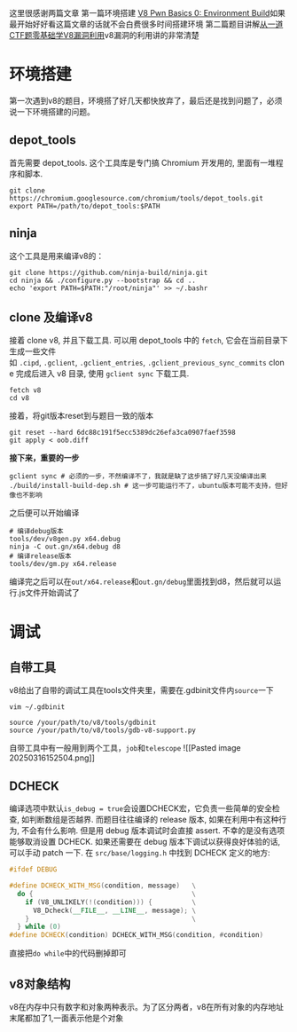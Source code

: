 这里很感谢两篇文章
第一篇环境搭建 [V8 Pwn Basics 0: Environment Build](https://blog.wingszeng.top/v8-pwn-basics-0-environment-build/)如果最开始好好看这篇文章的话就不会白费很多时间搭建环境
第二篇题目讲解[从一道CTF题零基础学V8漏洞利用](https://www.freebuf.com/vuls/203721.html)v8漏洞的利用讲的非常清楚
# 环境搭建
第一次遇到v8的题目，环境搭了好几天都快放弃了，最后还是找到问题了，必须说一下环境搭建的问题。
## depot_tools
首先需要 depot_tools. 这个工具库是专门搞 Chromium 开发用的, 里面有一堆程序和脚本.
```shell
git clone https://chromium.googlesource.com/chromium/tools/depot_tools.git
export PATH=/path/to/depot_tools:$PATH
```
## ninja
这个工具是用来编译v8的：
```shell
git clone https://github.com/ninja-build/ninja.git  
cd ninja && ./configure.py --bootstrap && cd ..  
echo 'export PATH=$PATH:"/root/ninja"' >> ~/.bashr
```
##  clone 及编译v8
接着 clone v8, 并且下载工具. 可以用 depot_tools 中的 `fetch`, 它会在当前目录下生成一些文件如 `.cipd`, `.gclient`, `.gclient_entries`, `.gclient_previous_sync_commits` clone 完成后进入 v8 目录, 使用 `gclient sync` 下载工具.
```shell
fetch v8
cd v8
```
接着，将git版本reset到与题目一致的版本
```shell
git reset --hard 6dc88c191f5ecc5389dc26efa3ca0907faef3598  
git apply < oob.diff
```
**接下来，重要的一步**
```shell
gclient sync # 必须的一步，不然编译不了，我就是缺了这步搞了好几天没编译出来
./build/install-build-dep.sh # 这一步可能运行不了，ubuntu版本可能不支持，但好像也不影响
```
之后便可以开始编译
```shell
# 编译debug版本  
tools/dev/v8gen.py x64.debug  
ninja -C out.gn/x64.debug d8  
# 编译release版本  
tools/dev/gm.py x64.release  
```
编译完之后可以在`out/x64.release`和`out.gn/debug`里面找到d8，然后就可以运行.js文件开始调试了

# 调试
## 自带工具
v8给出了自带的调试工具在tools文件夹里，需要在.gdbinit文件内`source`一下
```shell
vim ~/.gdbinit

source /your/path/to/v8/tools/gdbinit  
source /your/path/to/v8/tools/gdb-v8-support.py
```
自带工具中有一般用到两个工具，`job`和`telescope`
![[Pasted image 20250316152504.png]]
## DCHECK
编译选项中默认`is_debug = true`会设置DCHECK宏，它负责一些简单的安全检查, 如判断数组是否越界. 而题目往往编译的 release 版本, 如果在利用中有这种行为, 不会有什么影响. 但是用 debug 版本调试时会直接 assert. 不幸的是没有选项能够取消设置 DCHECK. 如果还需要在 debug 版本下调试以获得良好体验的话, 可以手动 patch 一下. 在 `src/base/logging.h` 中找到 DCHECK 定义的地方:
```cpp
#ifdef DEBUG

#define DCHECK_WITH_MSG(condition, message)   \
  do {                                        \
    if (V8_UNLIKELY(!(condition))) {          \
      V8_Dcheck(__FILE__, __LINE__, message); \
    }                                         \
  } while (0)
#define DCHECK(condition) DCHECK_WITH_MSG(condition, #condition)
```
直接把`do while`中的代码删掉即可
## v8对象结构
v8在内存中只有数字和对象两种表示。为了区分两者，v8在所有对象的内存地址末尾都加了1,一面表示他是个对象
